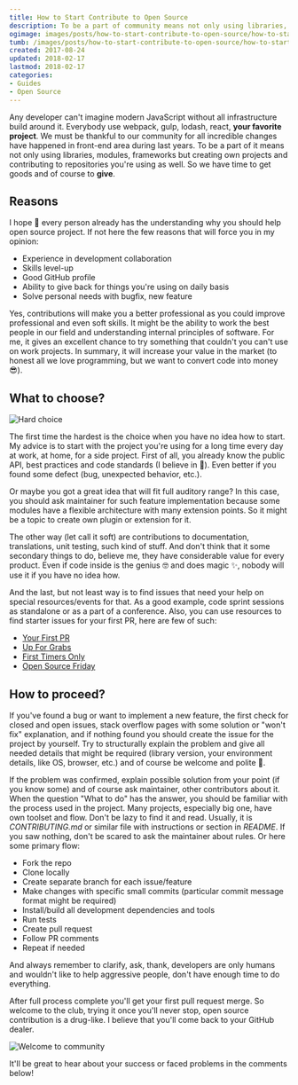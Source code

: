 ```yaml
---
title: How to Start Contribute to Open Source
description: To be a part of community means not only using libraries, modules, frameworks but creating own projects and contributing to repos you're using as well.
ogimage: images/posts/how-to-start-contribute-to-open-source/how-to-start-contribute-to-open-source-og.jpg
tumb: /images/posts/how-to-start-contribute-to-open-source/how-to-start-contribute-to-open-source
created: 2017-08-24
updated: 2018-02-17
lastmod: 2018-02-17
categories:
- Guides
- Open Source
---
```

Any developer can't imagine modern JavaScript without all infrastructure build around it. Everybody use webpack, gulp, lodash, react, **your favorite project**. We must be thankful to our community for all incredible changes have happened in front-end area during last years. To be a part of it means not only using libraries, modules, frameworks but creating own projects and contributing to repositories you're using as well. So we have time to get goods and of course to **give**.

## Reasons
I hope 🙏 every person already has the understanding why you should help open source project. If not here the few reasons that will force you in my opinion:

- Experience in development collaboration
- Skills level-up
- Good GitHub profile
- Ability to give back for things you're using on daily basis
- Solve personal needs with bugfix, new feature

Yes, contributions will make you a better professional as you could improve professional and even soft skills. It might be the ability to work the best people in our field and understanding internal principles of software. For me, it gives an excellent chance to try something that couldn't you can't use on work projects. In summary, it will increase your value in the market (to honest all we love programming, but we want to convert code into money 😎).

## What to choose?
![Hard choice](/images/posts/how-to-start-contribute-to-open-source/img/lamps.jpg)

The first time the hardest is the choice when you have no idea how to start. My advice is to start with the project you're using for a long time every day at work, at home, for a side project. First of all, you already know the public API, best practices and code standards (I believe in 🦄). Even better if you found some defect (bug, unexpected behavior, etc.).

Or maybe you got a great idea that will fit full auditory range? In this case, you should ask maintainer for such feature implementation because some modules have a flexible architecture with many extension points. So it might be a topic to create own plugin or extension for it.

The other way (let call it soft) are contributions to documentation, translations, unit testing, such kind of stuff. And don't think that it some secondary things to do, believe me, they have considerable value for every product. Even if code inside is the genius 🤓 and does magic ✨, nobody will use it if you have no idea how.

And the last, but not least way is to find issues that need your help on special resources/events for that. As a good example, code sprint sessions as standalone or as a part of a conference. Also, you can use resources to find starter issues for your first PR, here are few of such:

- [Your First PR](https://yourfirstpr.github.io/)
- [Up For Grabs](http://up-for-grabs.net/)
- [First Timers Only](http://www.firsttimersonly.com/)
- [Open Source Friday](https://opensourcefriday.com)

## How to proceed?
If you've found a bug or want to implement a new feature, the first check for closed and open issues, stack overflow pages with some solution or "won't fix" explanation, and if nothing found you should create the issue for the project by yourself. Try to structurally explain the problem and give all needed details that might be required (library version, your environment details, like OS, browser, etc.) and of course be welcome and polite 🤗.

If the problem was confirmed, explain possible solution from your point (if you know some) and of course ask maintainer, other contributors about it. When the question "What to do" has the answer, you should be familiar with the process used in the project. Many projects, especially big one, have own toolset and flow. Don't be lazy to find it and read. Usually, it is *CONTRIBUTING.md* or similar file with instructions or section in *README*. If you saw nothing, don't be scared to ask the maintainer about rules. Or here some primary flow:

- Fork the repo
- Clone locally
- Create separate branch for each issue/feature
- Make changes with specific small commits (particular commit message format might be required)
- Install/build all development dependencies and tools
- Run tests
- Create pull request
- Follow PR comments
- Repeat if needed

And always remember to clarify, ask, thank, developers are only humans and wouldn't like to help aggressive people, don't have enough time to do everything.

After full process complete you'll get your first pull request merge. So welcome to the club, trying it once you'll never stop, open source contribution is a drug-like. I believe that you'll come back to your GitHub dealer.

![Welcome to community](/images/posts/how-to-start-contribute-to-open-source/img/welcome.jpg)

It'll be great to hear about your success or faced problems in the comments below!
